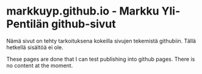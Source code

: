 # markkuyp.github.io - Markku Yli-Pentilän github-sivut

Nämä sivut on tehty tarkoituksena kokeilla sivujen tekemistä githubiin. Tällä hetkellä sisältöä ei ole.

These pages are done that I can test publishing into github pages. There is no content at the moment.
